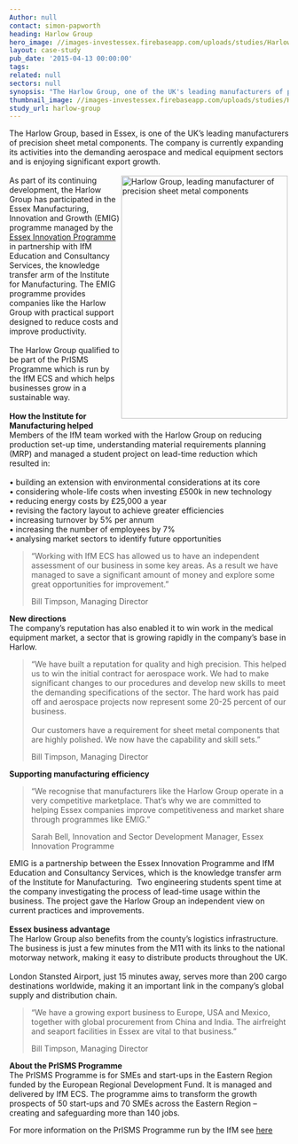 ```yaml
---
Author: null
contact: simon-papworth
heading: Harlow Group
hero_image: //images-investessex.firebaseapp.com/uploads/studies/Harlow_Banner.jpg
layout: case-study
pub_date: '2015-04-13 00:00:00'
tags:
related: null
sectors: null
synopsis: "The Harlow Group, one of the UK's leading manufacturers of precision sheet metal components"
thumbnail_image: //images-investessex.firebaseapp.com/uploads/studies/Harlow_Tile.jpg
study_url: harlow-group
---
```


<p>The Harlow Group, based in Essex, is one of the UK’s leading manufacturers of precision sheet metal components. The company is currently expanding its activities into the demanding aerospace and medical equipment sectors and is enjoying significant export growth.<br/><br/><img alt='Harlow Group, leading manufacturer of precision sheet metal components' src='//images-investessex.firebaseapp.com/uploads/studies/Harlow_Grp_2.jpg' style='float:right; height:438px; margin-left:2px; margin-right:2px; width:300px'/>As part of its continuing development, the Harlow Group has participated in the Essex Manufacturing, Innovation and Growth (EMIG) programme managed by the <a href='http://www.investessex.co.uk/services/essex-innovation-programme' target='_blank'>Essex Innovation Programme</a> in partnership with IfM Education and Consultancy Services, the knowledge transfer arm of the Institute for Manufacturing. The EMIG programme provides companies like the Harlow Group with practical support designed to reduce costs and improve productivity.<br/><br/>The Harlow Group qualified to be part of the PrISMS Programme which is run by the IfM ECS and which helps businesses grow in a sustainable way.<br/><br/><strong>How the Institute for Manufacturing helped</strong><br/>Members of the IfM team worked with the Harlow Group on reducing production set-up time, understanding material requirements planning (MRP) and managed a student project on lead-time reduction which resulted in:<br/><br/>• building an extension with environmental considerations at its core<br/>• considering whole-life costs when investing £500k in new technology<br/>• reducing energy costs by £25,000 a year<br/>• revising the factory layout to achieve greater efficiencies<br/>• increasing turnover by 5% per annum<br/>• increasing the number of employees by 7%<br/>• analysing market sectors to identify future opportunities</p><blockquote><p>“Working with IfM ECS has allowed us to have an independent assessment of our business in some key areas. As a result we have managed to save a significant amount of money and explore some great opportunities for improvement.”</p><p>Bill Timpson, Managing Director</p></blockquote><p><strong>New directions</strong><br/>The company’s reputation has also enabled it to win work in the medical equipment market, a sector that is growing rapidly in the company’s base in Harlow.</p><blockquote><p>“We have built a reputation for quality and high precision. This helped us to win the initial contract for aerospace work. We had to make significant changes to our procedures and develop new skills to meet the demanding specifications of the sector. The hard work has paid off and aerospace projects now represent some 20-25 percent of our business.<br/><br/>Our customers have a requirement for sheet metal components that are highly polished. We now have the capability and skill sets.”</p><p>Bill Timpson, Managing Director</p></blockquote><p><strong>Supporting manufacturing efficiency</strong></p><blockquote><p>“We recognise that manufacturers like the Harlow Group operate in a very competitive marketplace. That’s why we are committed to helping Essex companies improve competitiveness and market share through programmes like EMIG.”</p><p>Sarah Bell, Innovation and Sector Development Manager, Essex Innovation Programme</p></blockquote><p>EMIG is a partnership between the Essex Innovation Programme and IfM Education and Consultancy Services, which is the knowledge transfer arm of the Institute for Manufacturing.  Two engineering students spent time at the company investigating the process of lead-time usage within the business. The project gave the Harlow Group an independent view on current practices and improvements.<br/><br/><strong>Essex business advantage</strong><br/>The Harlow Group also benefits from the county’s logistics infrastructure. The business is just a few minutes from the M11 with its links to the national motorway network, making it easy to distribute products throughout the UK.<br/><br/>London Stansted Airport, just 15 minutes away, serves more than 200 cargo destinations worldwide, making it an important link in the company’s global supply and distribution chain.</p><blockquote><p>“We have a growing export business to Europe, USA and Mexico, together with global procurement from China and India. The airfreight and seaport facilities in Essex are vital to that business.”</p><p>Bill Timpson, Managing Director</p></blockquote><p><strong>About the PrISMS Programme</strong><br/>The PrISMS Programme is for SMEs and start-ups in the Eastern Region funded by the European Regional Development Fund. It is managed and delivered by IfM ECS. The programme aims to transform the growth prospects of 50 start-ups and 70 SMEs across the Eastern Region – creating and safeguarding more than 140 jobs.</p><p>For more information on the PrISMS Programme run by the IfM see <a href='http://www.ifm.eng.cam.ac.uk/services/prisms/' target='_blank'>here</a></p>